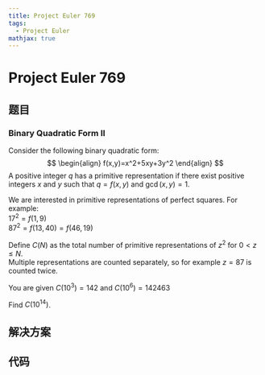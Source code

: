 ```yaml
---
title: Project Euler 769
tags:
  - Project Euler
mathjax: true
---
```

<escape><!-- more --></escape>
    
# Project Euler 769
## 题目
### Binary Quadratic Form II

Consider the following binary quadratic form:
$$
\begin{align}
f(x,y)=x^2+5xy+3y^2
\end{align}
$$
A positive integer $q$ has a primitive representation if there exist positive integers $x$ and $y$ such that $q = f(x,y)$ and <span style="white-space:nowrap;">$\gcd(x,y)=1$.</span>

We are interested in primitive representations of perfect squares. For example:<br />
$17^2=f(1,9)$<br />
$87^2=f(13,40) = f(46,19)$

Define $C(N)$ as the total number of primitive representations of $z^2$ for $0 < z \leq N$.<br /> 
Multiple representations are counted separately, so for example $z=87$ is counted twice.

You are given $C(10^3)=142$ and $C(10^{6})=142463$ 

Find $C(10^{14})$.



## 解决方案


## 代码


